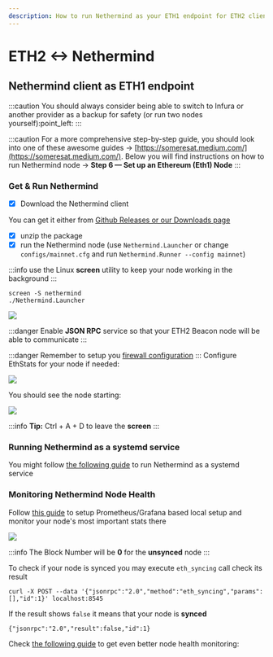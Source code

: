 ```yaml
---
description: How to run Nethermind as your ETH1 endpoint for ETH2 clients
---
```


# ETH2 <-> Nethermind

## Nethermind client as ETH1 endpoint

:::caution
You should always consider being able to switch to Infura or another provider as a backup for safety (or run two nodes
yourself):point\_left:&#x20;
:::

:::caution
For a more comprehensive step-by-step guide, you should look into one of these awesome
guides -> [https://someresat.medium.com/](https://someresat.medium.com/). Below you will find instructions on how to run
Nethermind node -> **Step 6 — Set up an Ethereum (Eth1) Node**
:::

### Get & Run Nethermind

* [x] Download the Nethermind client

You can get it either
from [Github Releases or our Downloads page](../../get-started/installing-nethermind.md)

* [x] unzip the package
* [x] run the Nethermind node (use `Nethermind.Launcher` or change `configs/mainnet.cfg` and
  run `Nethermind.Runner --config mainnet`)

:::info
use the Linux **screen** utility to keep your node working in the background
:::

```
screen -S nethermind
./Nethermind.Launcher
```

![](</img/image(10)(1)(1)(1)(1).png>)

:::danger
Enable **JSON RPC** service so that your ETH2 Beacon node will be able to communicate
:::

:::danger
Remember to setup you [firewall configuration](../../resources/firewall-configuration.md)
:::
Configure EthStats for your node if needed:

![](</img/image(3).png>)

You should see the node starting:

![](</img/image(1)(1).png>)

:::info
**Tip:** Ctrl + A + D to leave the **screen**
:::

### Running Nethermind as a systemd service

You might follow [the following guide](../../get-started/installing-nethermind.md#confuguring-as-a-linux-service) to run Nethermind as
a
systemd service

### Monitoring Nethermind Node Health

Follow [this guide](../../monitoring/metrics/setting-up-local-metrics-infrastracture.md) to setup
Prometheus/Grafana based local setup and monitor your node's most important stats there

![](</img/image(4).png>)

:::info
The Block Number will be **0** for the **unsynced** node
:::

To check if your node is synced you may execute `eth_syncing` call check its result

```
curl -X POST --data '{"jsonrpc":"2.0","method":"eth_syncing","params":[],"id":1}' localhost:8545
```

If the result shows `false` it means that your node is **synced**&#x20;

```
{"jsonrpc":"2.0","result":false,"id":1}
```

Check [the following guide](../../monitoring/health-check.md) to get even better node health monitoring:
